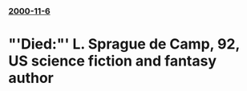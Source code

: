 ### [2000-11-6](/news/2000/11/6/index.md)

# "'Died:"' L. Sprague de Camp, 92, US science fiction and fantasy author



